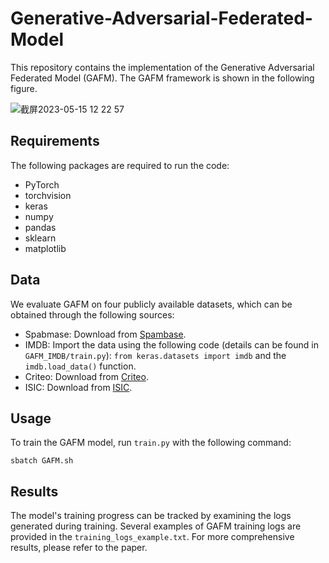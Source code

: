 # Generative-Adversarial-Federated-Model
This repository contains the implementation of the Generative Adversarial Federated Model (GAFM). The GAFM framework is shown in the following figure.

![截屏2023-05-15 12 22 57](https://github.com/hyj12345/Generative-Adversarial-Federated-Model/assets/49636371/f616c65a-2e44-4029-a425-9236152ed725)


## Requirements ##
The following packages are required to run the code:

- PyTorch 
- torchvision 
- keras
- numpy 
- pandas 
- sklearn 
- matplotlib

## Data ##

We evaluate GAFM on four publicly available datasets, which can be obtained through the following sources:

- Spabmase: Download from [Spambase](https://archive.ics.uci.edu/ml/datasets/spambase).
- IMDB: Import the data using the following code (details can be found in `GAFM_IMDB/train.py`): `from keras.datasets import imdb` and the `imdb.load_data()` function.  
- Criteo: Download from [Criteo](https://www.kaggle.com/c/criteo-display-ad-challenge).
- ISIC: Download from [ISIC](https://www.kaggle.com/datasets/nodoubttome/skin-cancer9-classesisic).

## Usage ##

To train the GAFM model, run `train.py` with the following command:

```linux
sbatch GAFM.sh
```

## Results ##

The model's training progress can be tracked by examining the logs generated during training. Several examples of GAFM training logs are provided in the `training_logs_example.txt`. For more comprehensive results, please refer to the paper.

